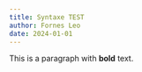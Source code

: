 ```yaml
---
title: Syntaxe TEST
author: Fornes Leo
date: 2024-01-01
---
```


This is a paragraph with **bold** text.
